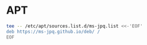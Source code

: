 # APT

```bash
tee -- /etc/apt/sources.list.d/ms-jpq.list <<-'EOF'
deb https://ms-jpq.github.io/deb/ /
EOF
```
